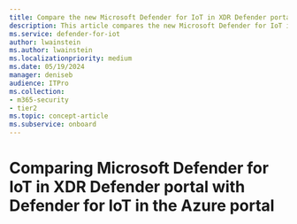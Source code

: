 ```yaml
---
title: Compare the new Microsoft Defender for IoT in XDR Defender portal with Defender for IoT in the Azure portal.
description: This article compares the new Microsoft Defender for IoT in XDR Defender portal with Defender for IoT in the Azure portal.
ms.service: defender-for-iot
author: lwainstein
ms.author: lwainstein
ms.localizationpriority: medium
ms.date: 05/19/2024
manager: deniseb
audience: ITPro
ms.collection:
- m365-security
- tier2
ms.topic: concept-article
ms.subservice: onboard
---
```


# Comparing Microsoft Defender for IoT in XDR Defender portal with Defender for IoT in the Azure portal

